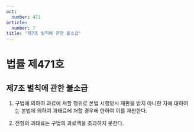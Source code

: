 ```yaml
---
act:
  number: 471
article:
  number: 7
title: "제7조 벌칙에 관한 불소급"
---
```


# 법률 제471호

## 제7조 벌칙에 관한 불소급

1. 구법에 의하여 과료에 처할 행위로 본법 시행당시 재판을 받지 아니한 자에 대하여는 본법에 의하여 과태료에 처할 경우에 한하여 이를 재판한다.

2. 전항의 과태료는 구법의 과료액을 초과하지 못한다.
